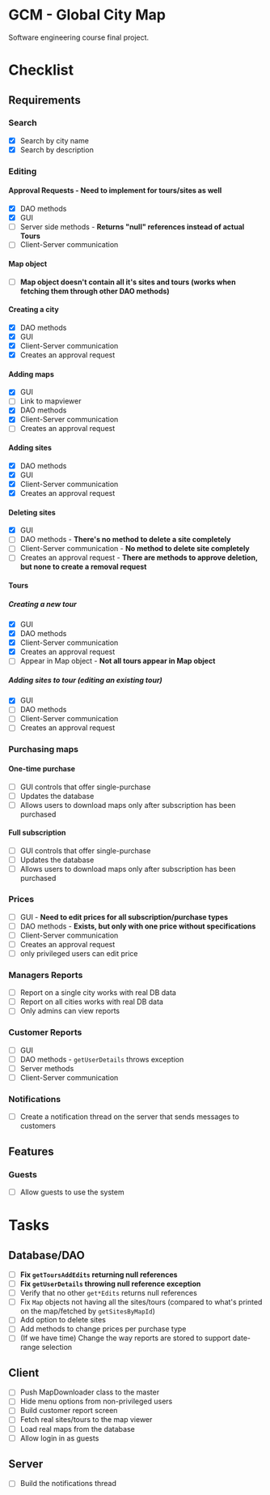# GCM - Global City Map
Software engineering course final project.

# Checklist
## Requirements
### Search
- [x] Search by city name
- [x] Search by description
### Editing
#### Approval Requests - **Need to implement for tours/sites as well**
- [x] DAO methods
- [x] GUI
- [ ] Server side methods - **Returns "null" references instead of actual Tours** 
- [ ] Client-Server communication
#### Map object
- [ ] **Map object doesn't contain all it's sites and tours (works when fetching them through other DAO methods)**
#### Creating a city
- [x] DAO methods
- [x] GUI
- [x] Client-Server communication
- [x] Creates an approval request
#### Adding maps
- [x] GUI
- [ ] Link to mapviewer
- [x] DAO methods
- [x] Client-Server communication
- [ ] Creates an approval request
#### Adding sites
- [x] DAO methods
- [x] GUI
- [x] Client-Server communication
- [x] Creates an approval request
#### Deleting sites
- [x] GUI
- [ ] DAO methods - **There's no method to delete a site completely**
- [ ] Client-Server communication - **No method to delete site completely**
- [ ] Creates an approval request - **There are methods to approve deletion, but none to create a removal request**
#### Tours
##### Creating a new tour
- [x] GUI
- [x] DAO methods 
- [x] Client-Server communication
- [x] Creates an approval request
- [ ] Appear in Map object - **Not all tours appear in Map object**
##### Adding sites to tour (editing an existing tour)
- [x] GUI
- [ ] DAO methods
- [ ] Client-Server communication
- [ ] Creates an approval request
### Purchasing maps
#### One-time purchase
- [ ] GUI controls that offer single-purchase
- [ ] Updates the database
- [ ] Allows users to download maps only after subscription has been purchased
#### Full subscription
- [ ] GUI controls that offer single-purchase
- [ ] Updates the database
- [ ] Allows users to download maps only after subscription has been purchased
### Prices
- [ ] GUI - **Need to edit prices for all subscription/purchase types**
- [ ] DAO methods - **Exists, but only with one price without specifications**
- [ ] Client-Server communication
- [ ] Creates an approval request
- [ ] only privileged users can edit price
### Managers Reports
- [ ] Report on a single city works with real DB data
- [ ] Report on all cities works with real DB data
- [ ] Only admins can view reports
### Customer Reports
- [ ] GUI
- [ ] DAO methods - `getUserDetails` throws exception
- [ ] Server methods
- [ ] Client-Server communication
### Notifications
- [ ] Create a notification thread on the server that sends messages to customers

## Features
### Guests
- [ ] Allow guests to use the system

# Tasks
## Database/DAO
- [ ] **Fix `getToursAddEdits` returning null references**
- [ ] **Fix `getUserDetails` throwing null reference exception**
- [ ] Verify that no other `get*Edits` returns null references
- [ ] Fix `Map` objects not having all the sites/tours (compared to what's printed on the map/fetched by `getSitesByMapId`)
- [ ] Add option to delete sites
- [ ] Add methods to change prices per purchase type
- [ ] (If we have time) Change the way reports are stored to support date-range selection
## Client
- [ ] Push MapDownloader class to the master
- [ ] Hide menu options from non-privileged users
- [ ] Build customer report screen
- [ ] Fetch real sites/tours to the map viewer
- [ ] Load real maps from the database
- [ ] Allow login in as guests
## Server
- [ ] Build the notifications thread

